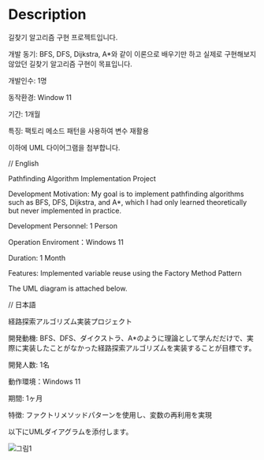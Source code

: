 # Description

길찾기 알고리즘 구현 프로젝트입니다.

개발 동기: BFS, DFS, Dijkstra, A*와 같이 이론으로 배우기만 하고 실제로 구현해보지 않았던 길찾기 알고리즘 구현이 목표입니다.

개발인수: 1명

동작환경: Window 11

기간: 1개월

특징: 팩토리 메소드 패턴을 사용하여 변수 재활용


이하에 UML 다이어그램을 첨부합니다.

// English

Pathfinding Algorithm Implementation Project

Development Motivation:
My goal is to implement pathfinding algorithms such as BFS, DFS, Dijkstra, and A*, which I had only learned theoretically but never implemented in practice.

Development Personnel: 1 Person

Operation Enviroment：Windows 11

Duration: 1 Month

Features: Implemented variable reuse using the Factory Method Pattern


The UML diagram is attached below.

// 日本語

経路探索アルゴリズム実装プロジェクト

開発動機:
BFS、DFS、ダイクストラ、A*のように理論として学んだだけで、実際に実装したことがなかった経路探索アルゴリズムを実装することが目標です。

開発人数: 1名

動作環境：Windows 11

期間: 1ヶ月

特徴: ファクトリメソッドパターンを使用し、変数の再利用を実現


以下にUMLダイアグラムを添付します。

![그림1](https://github.com/user-attachments/assets/9ded940b-65b6-455e-a60d-6cc3ef96c83b)
